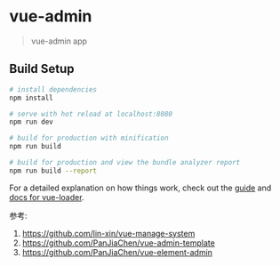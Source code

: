 # vue-admin

> vue-admin app

## Build Setup

``` bash
# install dependencies
npm install

# serve with hot reload at localhost:8080
npm run dev

# build for production with minification
npm run build

# build for production and view the bundle analyzer report
npm run build --report
```

For a detailed explanation on how things work, check out the [guide](http://vuejs-templates.github.io/webpack/) and [docs for vue-loader](http://vuejs.github.io/vue-loader).



参考: 
1. https://github.com/lin-xin/vue-manage-system
1. https://github.com/PanJiaChen/vue-admin-template
1. https://github.com/PanJiaChen/vue-element-admin